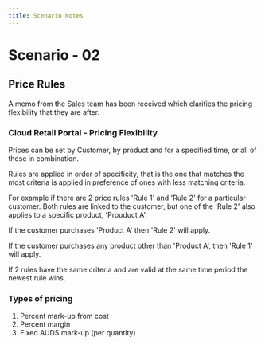 ```yaml
---
title: Scenario Notes
---
```

# Scenario - 02

## Price Rules

A memo from the Sales team has been received which clarifies the pricing flexibility that they are after.

### Cloud Retail Portal - Pricing Flexibility

Prices can be set by Customer, by product and for a specified time, or all of these in combination.

Rules are applied in order of specificity, that is the one that matches the most criteria is applied in preference of ones with less matching criteria.

For example if there are 2 price rules 'Rule 1' and 'Rule 2' for a particular customer. Both rules are linked to the customer, but one of the 'Rule 2' also applies to a specific product, 'Prouduct A'.

If the customer purchases 'Product A' then 'Rule 2' will apply.

If the customer purchases any product other than 'Product A', then 'Rule 1' will apply.

If 2 rules have the same criteria and are valid at the same time period the newest rule wins.

### Types of pricing

1. Percent mark-up from cost
2. Percent margin
3. Fixed AUD$ mark-up (per quantity)




